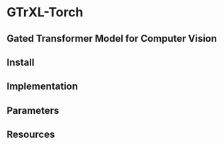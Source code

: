 # GTrXL-Torch 
## Gated Transformer Model for Computer Vision

## Install


## Implementation

## Parameters

## Resources

